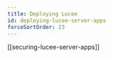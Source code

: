 ```yaml
---
title: Deploying Lucee
id: deploying-lucee-server-apps
forceSortOrder: 23
---
```


[[securing-lucee-server-apps]]
